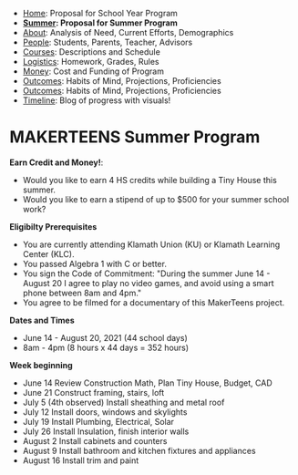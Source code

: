  - [Home](index.html): Proposal for School Year Program
-  **[Summer](summer.html): Proposal for Summer Program**
 - [About](about.html): Analysis of Need, Current Efforts, Demographics
 - [People](people.html): Students, Parents, Teacher, Advisors
 - [Courses](courses.html): Descriptions and Schedule
 - [Logistics](logistics.html): Homework, Grades, Rules
 - [Money](money.html): Cost and Funding of Program
 - [Outcomes](outcomes.html): Habits of Mind, Projections, Proficiencies
 - [Outcomes](outcomes.html): Habits of Mind, Projections, Proficiencies
 - [Timeline](timeline.html): Blog of progress with visuals!

# MAKERTEENS Summer Program # 

**Earn Credit and Money!**: 
<ul>
<li>Would you like to earn 4 HS credits while building a Tiny House this summer.
<li>Would you like to earn a stipend of up to $500 for your summer school work?
 </ul>

**Eligibilty Prerequisites**
<ul>
<li>You are currently attending Klamath Union (KU) or Klamath Learning Center (KLC).
<li>You passed Algebra 1 with C or better. 
<li>You sign the Code of Commitment: "During the summer June 14 - August 20 I agree to play no video games, and avoid using a smart phone between 8am and 4pm."
<li>You agree to be filmed for a documentary of this MakerTeens project.
</ul>

**Dates and Times**
<ul>
<li>June 14 - August 20, 2021 (44 school days)
<li>8am - 4pm (8 hours x 44 days = 352 hours)
</ul>

**Week beginning**
<ul>
<li>June 14 Review Construction Math, Plan Tiny House, Budget, CAD
<li>June 21 Construct framing, stairs, loft
<li>July 5 (4th observed) Install sheathing and metal roof
<li>July 12 Install doors, windows and skylights
<li>July 19 Install Plumbing, Electrical, Solar
<li>July 26 Install Insulation, finish interior walls
<li>August 2 Install cabinets and counters
<li>August 9 Install bathroom and kitchen fixtures and appliances
<li>August 16 Install trim and paint
 </ul>
